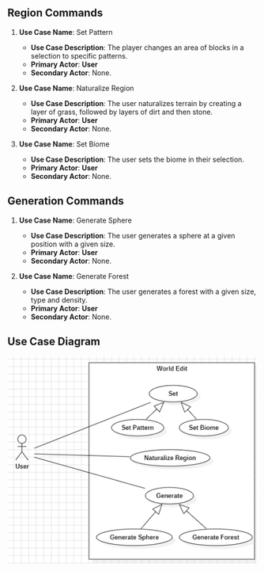 ## **Region Commands**

1. **Use Case Name**: Set Pattern

   - **Use Case Description**: The player changes an area of blocks in a selection to specific patterns. 
   - **Primary Actor**: **User**
   - **Secondary Actor**: None.

2. **Use Case Name**: Naturalize Region

   - **Use Case Description**: The user naturalizes terrain by creating a layer of grass, followed by layers of dirt and then stone.
   - **Primary Actor**: **User**
   - **Secondary Actor**: None.
   
3. **Use Case Name**: Set Biome

   - **Use Case Description**: The user sets the biome in their selection.
   - **Primary Actor**: **User**
   - **Secondary Actor**: None.

## **Generation Commands**

1. **Use Case Name**: Generate Sphere

   - **Use Case Description**: The user generates a sphere at a given position with a given size.
   - **Primary Actor**: **User**
   - **Secondary Actor**: None.

2. **Use Case Name**: Generate Forest

   - **Use Case Description**: The user generates a forest with a given size, type and density.
   - **Primary Actor**: **User**
   - **Secondary Actor**: None.


## **Use Case Diagram**

![UseCaseDiagram](UseCaseDiagram.png)
